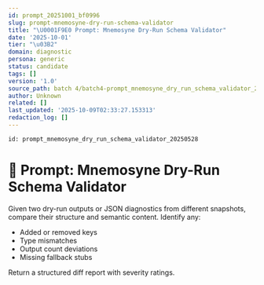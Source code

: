 ```yaml
---
id: prompt_20251001_bf0996
slug: prompt-mnemosyne-dry-run-schema-validator
title: "\U0001F9E0 Prompt: Mnemosyne Dry-Run Schema Validator"
date: '2025-10-01'
tier: "\u03B2"
domain: diagnostic
persona: generic
status: candidate
tags: []
version: '1.0'
source_path: batch 4/batch4-prompt_mnemosyne_dry_run_schema_validator_20250528.md
author: Unknown
related: []
last_updated: '2025-10-09T02:33:27.153313'
redaction_log: []
---
```


`id: prompt_mnemosyne_dry_run_schema_validator_20250528`

# 🧠 Prompt: Mnemosyne Dry-Run Schema Validator

Given two dry-run outputs or JSON diagnostics from different snapshots, compare their structure and semantic content. Identify any:

- Added or removed keys
- Type mismatches
- Output count deviations
- Missing fallback stubs

Return a structured diff report with severity ratings.

